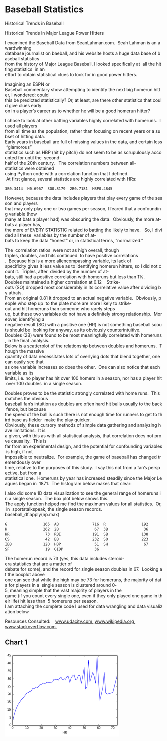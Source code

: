 # Baseball Statistics
Historical Trends in Baseball

Historical Trends In Major League Power HItters 
 
I examined the Baseball Data from SeanLahman.com.  Seah Lahman is an award­winning  database journalist on baeball, and his website hosts a huge data base of baseball statistics  from the history of Major League Baseball. I looked specifically at  all the hitting statistics  in an  effort to obtain statistical clues to look for in good power hitters.   

Imagining an ESPN or  Baseball commentary show attempting to identify the next big homerun hitter, I wondered: could  this be predicted statistically? Or, at least, are there other statistics that could give clues early  on in a player’s career as to whether he will be a good homerun hitter?    

I chose to look at other batting variables highly correlated with homeruns.  I used all players  from all time as the population, rather than focusing on recent years or a subset of hitting data.  Early years in baseball are full of missing values in the data, and certain less “glamorous”  statistics such as HBP (hit by pitch) do not seem to be as scrupulously accounted for until the  second­half of the 20th century.   The correlation numbers between all­statistics were obtained  using Python code with a correlation function that I defined.      At first glance, several statistics are highly correlated with HRs:    
```
3B­­0.3414  H­­0.6967  SO­­0.8179  2B­­­­0.7181  HBP­­0.4845    
```

However, because the data includes players that play every game of the season and players  that may only play one or two games per season, I feared that a confounding variable (how  many at bats a player had) was obscuring the data.  Obviously, the more at­bats a player has,  the more of EVERY STATISTIC related to batting the likely to have.   So, I divided all these  variables by the number of at­bats to keep the data “honest” or, in statistical terms, “normalized.”     

The ​ correlation ratios​  were not as high overall, though ​ triples, doubles, and hits continued  to have positive correlations​ .  Because hits is a more all­encompassing variable, its lack of  specificity gives it less value as to identifying homerun hitters, so I did not count it.  Triples, after  divided by the number of at­bats, still had a positive correlation with homeruns but less than 1%.  Doubles maintained a higher correlation at 0.12    Strike­outs (SO) dropped most considerably in its correlative value after dividing by at­bats.  From an original 0.81 it dropped to an actual negative variable.  Obviously, people who step up  to the plate more are more likely to strike­out and hit homeruns than someone who rarely steps  up, but these two variables do not have a definitely strong relationship.  Moreover, identifying a  negative result (SO) with a positive one (HR) is not something baseball scouts should be  looking for anyway, as its obviously counterintuitive.  
  Doubles (2B) were found to be most meaningfully correlated with homeruns, in the final  analysis.    Below is a scatterplot of the relationship between doubles and homeruns.  Though the massive  quantity of data necessitates lots of overlying dots that blend together, one can easily see that  as one variable increases so does the other.  One can also notice that each variable as its  limits, i.e. no player has hit over 100 homers in a season, nor has a player hit over 100 doubles  in a single season.   


Doubles proves to be the statistic strongly correlated with home runs.  This matches the obvious  baseball fan’s intuition as doubles are often hard hit balls usually to the back fence, but because  the speed of the ball is such there is not enough time for runners to get to third base as fielder  make the play quicker.     Obviously, these cursory methods of simple data gathering and analyzing have limitations.  It is  a given, with this as with all statistical analysis, that correlation does not prove causality.  This is  far from an experimental design, and the potential for confounding variables is high, if not  impossible to neutralize.  For example, the game of baseball has changed tremendously over  time, relative to the purposes of this study.  I say this not from a fan’s perspective, but from a  statistical one.  Homeruns by year has increased steadily since the Major Leagues began in  1871.  The histogram below makes that clear:   
 


I also did some 1D data visualization to see the general range of homeruns in a single season.  The box plot below shows this.   
 
    The apply function helped me find the maximum values for all statistics.  Or, in  sports­talk­speak, the single season records.     baseball_df.apply(np.max)
```
G                165  AB               716  R                192  H                262  2B                67  3B                36  HR                73  RBI              191  SB               138  CS                42  BB               232  SO               223  IBB              120  HBP               51  SH                67  SF                19  GIDP              36        
```

The homerun record is 73 (yes, this data includes steroid­era statistics that are a matter of  debate for some), and the record for single season doubles in 67.  Looking at the boxplot above  one can see that while the high may be 73 for homeruns, the majority of data for players in a  single season is clustered around 0­5, meaning simple that the vast majority of players in the  game (if you count every single one, even if they only played one game in their life) hit less than  5 homeruns per season.     I am attaching the complete code I used for data wrangling and data visualization below 

Resources Consulted:    www.udacity.com  www.wikipedia.org  www.stackoverflow.com 

## Chart 1

![chart1](https://raw.githubusercontent.com/clintsabom/Baseball-Statistics/master/download.png "Chart 1")
